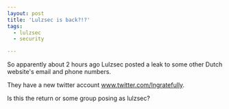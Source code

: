 ```yaml
---
layout: post
title: 'Lulzsec is back?!?'
tags:
  - lulzsec
  - security

---
```



So apparently about 2 hours ago Lulzsec posted a leak to some other Dutch website's email and phone numbers.

They have a new twitter account www.twitter.com/Ingratefully.

Is this the return or some group posing as lulzsec?



